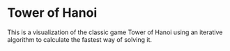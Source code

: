 # Tower of Hanoi
This is a visualization of the classic game Tower of Hanoi using an iterative algorithm to calculate the fastest way of solving it.
